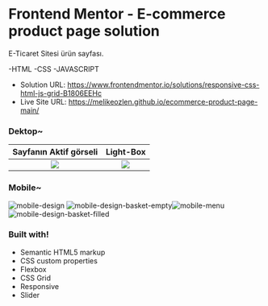 # Frontend Mentor - E-commerce product page solution
E-Ticaret Sitesi ürün sayfası.

-HTML
-CSS
-JAVASCRIPT 

- Solution URL: https://www.frontendmentor.io/solutions/responsive-css-html-js-grid-B1806EEHc
- Live Site URL: https://melikeozlen.github.io/ecommerce-product-page-main/

### Dektop~

Sayfanın Aktif görseli             |  Light-Box
:-------------------------:|:-------------------------:
![](https://user-images.githubusercontent.com/44196940/165388122-848b3f63-3d71-4016-9b02-47dbfaeceec0.jpg)  |  ![](https://user-images.githubusercontent.com/44196940/165388141-ec0eee56-9e61-413c-86e9-84b2759d3410.jpg)


 ### Mobile~
![mobile-design](https://user-images.githubusercontent.com/44196940/165388217-3bbaddb8-3500-48a6-b9f8-13650464d187.jpg)
![mobile-design-basket-empty](https://user-images.githubusercontent.com/44196940/165389028-b7399a52-52fe-4f6c-a354-753faab1890a.jpg)![mobile-menu](https://user-images.githubusercontent.com/44196940/165389221-599f47cb-60e5-4e2a-bc84-effcbcfab771.jpg)![mobile-design-basket-filled](https://user-images.githubusercontent.com/44196940/165389306-3b90e0d3-3645-4326-a4e2-ad9b25ef86a0.jpg)


### Built with!
- Semantic HTML5 markup
- CSS custom properties
- Flexbox
- CSS Grid
- Responsive
- Slider
